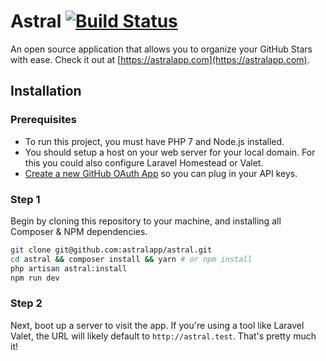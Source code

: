 # Astral [![Build Status](https://travis-ci.org/astralapp/astral.svg?branch=v3)](https://travis-ci.org/astralapp/astral)

An open source application that allows you to organize your GitHub Stars with ease. Check it out at [https://astralapp.com](https://astralapp.com).

## Installation

### Prerequisites

* To run this project, you must have PHP 7 and Node.js installed.
* You should setup a host on your web server for your local domain. For this you could also configure Laravel Homestead or Valet.
* [Create a new GitHub OAuth App](https://developer.github.com/apps/building-oauth-apps/creating-an-oauth-app/) so you can plug in your API keys.

### Step 1

Begin by cloning this repository to your machine, and installing all Composer & NPM dependencies.

```bash
git clone git@github.com:astralapp/astral.git
cd astral && composer install && yarn # or npm install
php artisan astral:install
npm run dev
```

### Step 2

Next, boot up a server to visit the app. If you're using a tool like Laravel Valet, the URL will likely default to `http://astral.test`. That's pretty much it!
